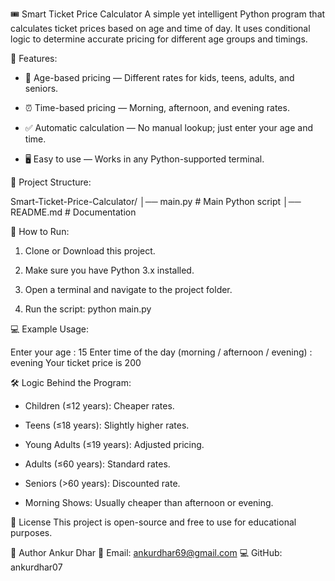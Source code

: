 🎟 Smart Ticket Price Calculator
A simple yet intelligent Python program that calculates ticket prices based on age and time of day.
It uses conditional logic to determine accurate pricing for different age groups and timings.

📌 Features:

- 🧒 Age-based pricing — Different rates for kids, teens, adults, and seniors.

- ⏰ Time-based pricing — Morning, afternoon, and evening rates.

- ✅ Automatic calculation — No manual lookup; just enter your age and time.

- 🖥 Easy to use — Works in any Python-supported terminal.

📂 Project Structure:

Smart-Ticket-Price-Calculator/
│── main.py     # Main Python script
│── README.md           # Documentation


🚀 How to Run:

1. Clone or Download this project.

2. Make sure you have Python 3.x installed.

3. Open a terminal and navigate to the project folder.

4. Run the script:
python main.py

💻 Example Usage:

Enter your age : 15
Enter time of the day (morning / afternoon / evening) : evening
Your ticket price is 200

🛠 Logic Behind the Program:

- Children (≤12 years): Cheaper rates.

- Teens (≤18 years): Slightly higher rates.

- Young Adults (≤19 years): Adjusted pricing.

- Adults (≤60 years): Standard rates.

- Seniors (>60 years): Discounted rate.

- Morning Shows: Usually cheaper than afternoon or evening.


📜 License
This project is open-source and free to use for educational purposes.


👤 Author
Ankur Dhar
📧 Email: ankurdhar69@gmail.com
💻 GitHub: ankurdhar07
